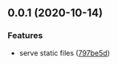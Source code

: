 ## 0.0.1 (2020-10-14)


### Features

* serve static files ([797be5d](https://github.com/tingyur/toyserver/commit/797be5db9a420a5f82cd5edc00704899b2796e38))



